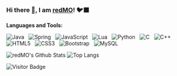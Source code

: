 ### Hi there 👋, I am [redMO]()! 🐦‍⬛

**Languages and Tools:** 

![Java](https://img.shields.io/badge/-Java-black?logo=java&style=social)&nbsp;&nbsp;
![Spring](https://img.shields.io/badge/-Spring%20Framework-black?logo=spring&style=social)&nbsp;&nbsp;
![JavaScript](https://img.shields.io/badge/-JavaScript-black?logo=javascript&style=social)&nbsp;&nbsp;
![Lua](https://img.shields.io/badge/-Lua-black?logo=javascript&style=social)&nbsp;&nbsp;
![Python](https://img.shields.io/badge/-Python-black?logo=Python&style=social)&nbsp;&nbsp;
![C](https://img.shields.io/badge/-C-black?logo=c&style=social)&nbsp;&nbsp;
![C++](https://img.shields.io/badge/-C++-black?logo=c&style=social)&nbsp;&nbsp;
![HTML5](https://img.shields.io/badge/-HTML5-black?logo=html5&style=social)&nbsp;&nbsp;
![CSS3](https://img.shields.io/badge/-CSS3-black?logo=css3&style=social)&nbsp;&nbsp;
![Bootstrap](https://img.shields.io/badge/-Bootstrap-black?logo=bootstrap&style=social)&nbsp;&nbsp;
![MySQL](https://img.shields.io/badge/-MySQL-black?logo=mysql&style=social)&nbsp;&nbsp;

![redMO's Github Stats](https://github-readme-stats.vercel.app/api?username=rredmoo&count_private=true&show_icons=true&include_all_commits=true)
![Top Langs](https://github-readme-stats.vercel.app/api/top-langs/?username=rredmoo&hide=TeX&layout=compact)

![Visitor Badge](https://visitor-badge.laobi.icu/badge?page_id=rredmoo.rredmoo)
